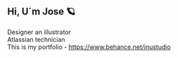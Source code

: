 ## Hi, U´m Jose 🪐

Designer an illustrator <br/>
Atlassian technician  <br/>
This is my portfolio - https://www.behance.net/jnustudio

#

